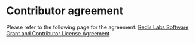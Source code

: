 # Contributor agreement

Please refer to the following page for the agreement: [Redis Labs Software Grant and Contributor License Agreement](https://cla-assistant.io/RedisLabsModules/Redis-Graph)

